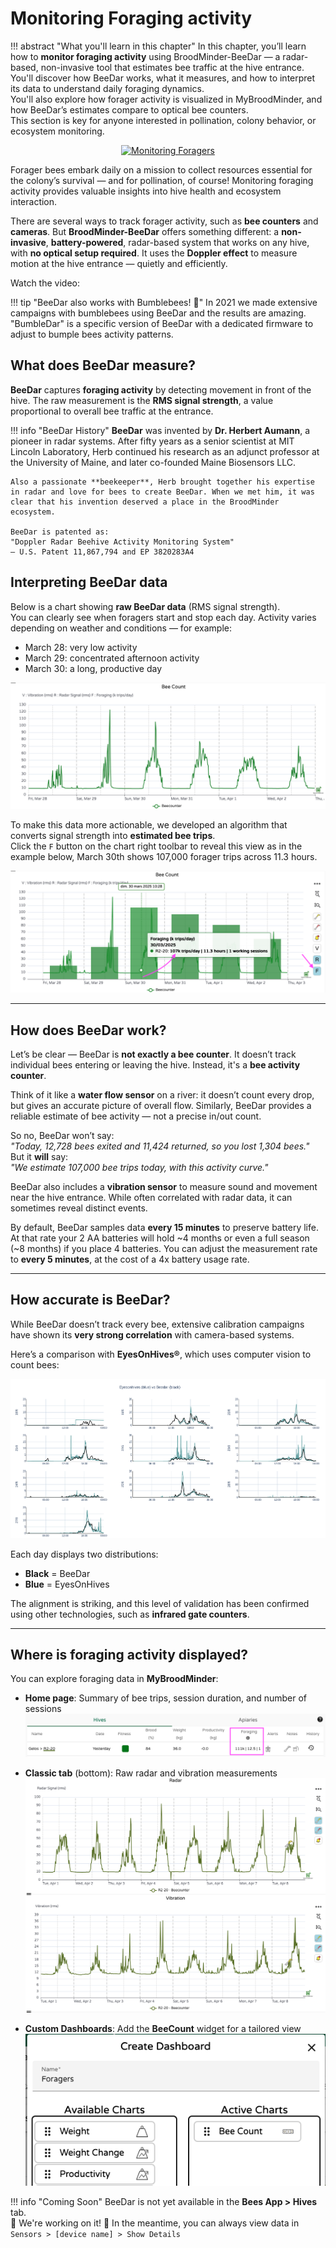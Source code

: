 # Monitoring Foraging activity



!!! abstract "What you'll learn in this chapter"
    In this chapter, you’ll learn how to **monitor foraging activity** using BroodMinder-BeeDar — a radar-based, non-invasive tool that estimates bee traffic at the hive entrance.  
    You'll discover how BeeDar works, what it measures, and how to interpret its data to understand daily foraging dynamics.  
    You'll also explore how forager activity is visualized in MyBroodMinder, and how BeeDar’s estimates compare to optical bee counters.  
    This section is key for anyone interested in pollination, colony behavior, or ecosystem monitoring.


<div align="center" >
<a href="https://www.youtube.com/watch?v=itsttEXKm_I" target="_blank">
  <img src="/assets/50_mybroodminder_v5.assets/foragers/Monitoring_Foragers.png#largeImg" alt="Monitoring Foragers">
</a>
</div>

Forager bees embark daily on a mission to collect resources essential for the colony’s survival — and for pollination, of course! Monitoring foraging activity provides valuable insights into hive health and ecosystem interaction.

There are several ways to track forager activity, such as **bee counters** and **cameras**. But **BroodMinder-BeeDar** offers something different: a **non-invasive**, **battery-powered**, radar-based system that works on any hive, with **no optical setup required**. It uses the **Doppler effect** to measure motion at the hive entrance — quietly and efficiently.

Watch the video:



!!! tip "BeeDar also works with Bumblebees! 🐝"
    In 2021 we made extensive campaigns with bumblebees using BeeDar and the results are amazing. "BumbleDar" is a specific version of BeeDar with a dedicated firmware to adjust to bumple bees activity patterns. 

## What does BeeDar measure?

**BeeDar** captures **foraging activity** by detecting movement in front of the hive. The raw measurement is the **RMS signal strength**, a value proportional to overall bee traffic at the entrance.

!!! info "BeeDar History"
    **BeeDar** was invented by **Dr. Herbert Aumann**, a pioneer in radar systems. After fifty years as a senior scientist at MIT Lincoln Laboratory, Herb continued his research as an adjunct professor at the University of Maine, and later co-founded Maine Biosensors LLC.
    
    Also a passionate **beekeeper**, Herb brought together his expertise in radar and love for bees to create BeeDar. When we met him, it was clear that his invention deserved a place in the BroodMinder ecosystem.
    
    BeeDar is patented as:  
    "Doppler Radar Beehive Activity Monitoring System"
    – U.S. Patent 11,867,794 and EP 3820283A4


## Interpreting BeeDar data

Below is a chart showing **raw BeeDar data** (RMS signal strength).  
You can clearly see when foragers start and stop each day. Activity varies depending on weather and conditions — for example:

- March 28: very low activity  
- March 29: concentrated afternoon activity  
- March 30: a long, productive day

![BeeDar Raw](../assets/50_mybroodminder_v5.assets/foragers/beedar_raw.png)

To make this data more actionable, we developed an algorithm that converts signal strength into **estimated bee trips**.  
Click the `F` button on the chart right toolbar to reveal this view as in the example below, March 30th shows 107,000 forager trips across 11.3 hours.

![BeeDar Algorithm](../assets/50_mybroodminder_v5.assets/foragers/beedar_algo.png)

---

## How does BeeDar work?

Let’s be clear — BeeDar is **not exactly a bee counter**. It doesn’t track individual bees entering or leaving the hive. Instead, it's a **bee activity counter**.

Think of it like a **water flow sensor** on a river: it doesn’t count every drop, but gives an accurate picture of overall flow. Similarly, BeeDar provides a reliable estimate of bee activity — not a precise in/out count.

So no, BeeDar won’t say:  
*"Today, 12,728 bees exited and 11,424 returned, so you lost 1,304 bees."*  
But it **will** say:  
*"We estimate 107,000 bee trips today, with this activity curve."*

BeeDar also includes a **vibration sensor** to measure sound and movement near the hive entrance. While often correlated with radar data, it can sometimes reveal distinct events.

By default, BeeDar samples data **every 15 minutes** to preserve battery life. At that rate your 2 AA batteries will hold ~4 months or even a full season (~8 months) if you place 4 batteries. You can adjust the measurement rate to **every 5 minutes**, at the cost of a 4x battery usage rate.

---

## How accurate is BeeDar?

While BeeDar doesn’t track every bee, extensive calibration campaigns have shown its **very strong correlation** with camera-based systems.

Here’s a comparison with **EyesOnHives®**, which uses computer vision to count bees:

![Validation](../assets/50_mybroodminder_v5.assets/foragers/eoh_validation.png)

Each day displays two distributions:  
- **Black** = BeeDar  
- **Blue** = EyesOnHives

The alignment is striking, and this level of validation has been confirmed using other technologies, such as **infrared gate counters**.


---

## Where is foraging activity displayed?

You can explore foraging data in **MyBroodMinder**:

- **Home page**: Summary of bee trips, session duration, and number of sessions  
![MBM Home](../assets/50_mybroodminder_v5.assets/foragers/mbm_home.png)

- **Classic tab** (bottom): Raw radar and vibration measurements  
![MBM Classic](../assets/50_mybroodminder_v5.assets/foragers/mbm_classic.png)

- **Custom Dashboards**: Add the **BeeCount** widget for a tailored view  
![Custom Dashboard](../assets/50_mybroodminder_v5.assets/foragers/mbm_custom.png)

!!! info "Coming Soon"
    BeeDar is not yet available in the **Bees App > Hives** tab.  
    🚧 We're working on it! 🚧 
    In the meantime, you can always view data in  
    `Sensors > [device name] > Show Details`

